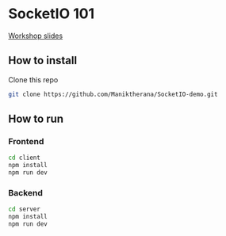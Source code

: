 # SocketIO 101

[Workshop slides](https://pitch.com/public/8b5b6826-bf14-4549-8669-24152d6674d8)

## How to install

Clone this repo

```bash
git clone https://github.com/Maniktherana/SocketIO-demo.git
```

## How to run

### Frontend

```Bash
cd client
npm install
npm run dev
```

### Backend

```Bash
cd server
npm install
npm run dev
```

